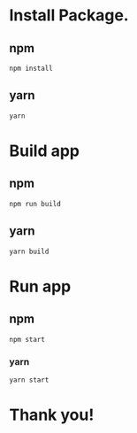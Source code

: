 # Install Package.
## npm
```
npm install
```
## yarn
```
yarn
```

# Build app
## npm
```
npm run build
```
## yarn
```
yarn build
```
# Run app
## npm
```
npm start
```
### yarn
```
yarn start
```
# Thank you!
